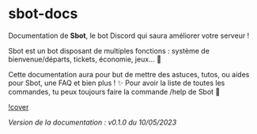 # sbot-docs

Documentation de **Sbot**, le bot Discord qui saura améliorer votre serveur !

Sbot est un bot disposant de multiples fonctions : système de bienvenue/départs, tickets, économie, jeux... 🚀

Cette documentation aura pour but de mettre des astuces, tutos, ou aides pour Sbot, une FAQ et bien plus ! ✨
Pour avoir la liste de toutes les commandes, tu peux toujours faire la commande /help de Sbot 🤖

[!cover](https://top.gg/bot/988866995393024040)






*Version de la documentation : v0.1.0 du 10/05/2023*